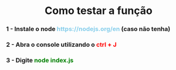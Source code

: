 <h1 align="center">Como testar a função</h1>
<h3>1 - Instale o node 
<span style="color: #87CEEB" >https://nodejs.org/en</span>
(caso não tenha)
</h3>
<h3>2 - Abra o console utilizando o 
<span style="color: red" >ctrl + J</span>
</h3>
<h3>3 - Digite 
<span style="color: green">node index.js</span>
</h3>
